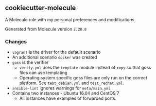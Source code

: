 ## cookiecutter-molecule

A Molecule role with my personal preferences and modifications.

Generated from Molecule version `2.20.0`

### Changes

* `vagrant` is the driver for the default scenario
* An additional scenario `docker` was created
* `goss` is the verifier
  * `verify.yml` uses the `template` module instead of `copy` so that goss files can use templating
  * Operating system specific goss files are only run on the correct platform. See `test_debian.yml` and `test_redhat.yml`.
* `ansible-lint` ignores warnings for `meta/main.yml`
* Contains two instances - Ubuntu 16.04 and CentOS 7
  * All instances have examples of forwarded ports.
